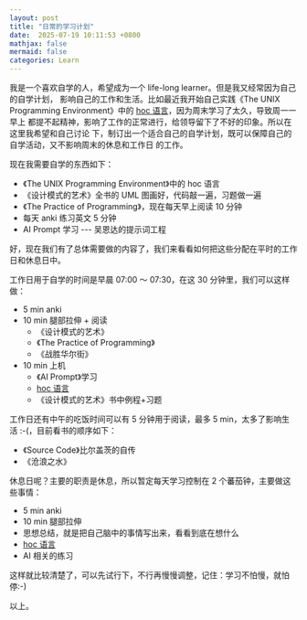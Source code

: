 ```yaml
---
layout: post
title: "日常的学习计划"
date:  2025-07-19 10:11:53 +0800
mathjax: false
mermaid: false
categories: Learn
---
```


我是一个喜欢自学的人，希望成为一个 life-long learner。但是我又经常因为自己的自学计划，
影响自己的工作和生活。比如最近我开始自己实践《The UNIX Programming Environment》中的
[hoc 语言](https://github.com/guo-sj/hoc-unix.git)，因为周末学习了太久，导致周一一早上
都提不起精神，影响了工作的正常进行，给领导留下了不好的印象。所以在这里我希望和自己讨论
下，制订出一个适合自己的自学计划，既可以保障自己的自学活动，又不影响周末的休息和工作日
的工作。

现在我需要自学的东西如下：
- 《The UNIX Programming Environment》中的 hoc 语言
- 《设计模式的艺术》全书的 UML 图画好，代码敲一遍，习题做一遍
- 《The Practice of Programming》，现在每天早上阅读 10 分钟
- 每天 anki 练习英文 5 分钟
- AI Prompt 学习 --- 吴恩达的提示词工程

好，现在我们有了总体需要做的内容了，我们来看看如何把这些分配在平时的工作日和休息日中。

工作日用于自学的时间是早晨 07:00 ～ 07:30，在这 30 分钟里，我们可以这样做：
- 5 min anki
- 10 min 腿部拉伸 + 阅读
    - 《设计模式的艺术》
    - 《The Practice of Programming》
    - 《战胜华尔街》
- 10 min 上机
    - 《AI Prompt》学习
    - [hoc 语言](https://github.com/guo-sj/hoc-unix.git)
    - 《设计模式的艺术》书中例程+习题

工作日还有中午的吃饭时间可以有 5 分钟用于阅读，最多 5 min，太多了影响生活 :-(，目前看书的顺序如下：
- 《Source Code》比尔盖茨的自传
- 《沧浪之水》

休息日呢？主要的职责是休息，所以暂定每天学习控制在 2 个蕃茄钟，主要做这些事情：
- 5 min anki
- 10 min 腿部拉伸
- 思想总结，就是把自己脑中的事情写出来，看看到底在想什么
- [hoc 语言](https://github.com/guo-sj/hoc-unix.git)
- AI 相关的练习

这样就比较清楚了，可以先试行下，不行再慢慢调整，记住：学习不怕慢，就怕停:-)

以上。
